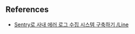 

## References
- [Sentry로 사내 에러 로그 수집 시스템 구축하기 /Line](https://engineering.linecorp.com/ko/blog/log-collection-system-sentry-on-premise/)